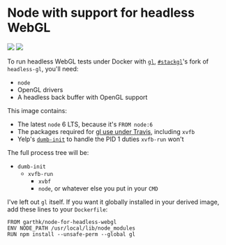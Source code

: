 # Node with support for headless WebGL

[![](https://images.microbadger.com/badges/image/garthk/node-for-headless-webgl.svg)](https://microbadger.com/images/garthk/node-for-headless-webgl "Get your own image badge on microbadger.com")
[![](https://images.microbadger.com/badges/version/garthk/node-for-headless-webgl.svg)](https://microbadger.com/images/garthk/node-for-headless-webgl "Get your own version badge on microbadger.com")

To run headless WebGL tests under Docker with [`gl`][gl], [`#stackgl`][stackgl]'s fork of `headless-gl`, you'll need:

* `node`
* OpenGL drivers
* A headless back buffer with OpenGL support

This image contains:

* The latest `node` 6 LTS, because it's `FROM node:6`
* The packages required for [gl use under Travis][gltravis], including `xvfb`
* Yelp's [`dumb-init`][dumb-init] to handle the PID 1 duties `xvfb-run` won't

The full process tree will be:

* `dumb-init`
  * `xvfb-run`
    * `xvbf`
    * `node`, or whatever else you put in your `CMD`

I've left out `gl` itself. If you want it globally installed in your derived image, add these lines to your `Dockerfile`:

    FROM garthk/node-for-headless-webgl
    ENV NODE_PATH /usr/local/lib/node_modules
    RUN npm install --unsafe-perm --global gl

[stackgl]: http://stack.gl
[gl]: https://github.com/stackgl/headless-gl
[gltravis]: https://github.com/stackgl/headless-gl#how-can-i-use-headless-gl-with-a-continuous-integration-service
[dumb-init]: https://github.com/Yelp/dumb-init
